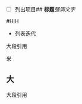 

- [  ] 列出项目## **标题***强调文字* 

#HIH

- 列表迭代

大段引用

米
## 大
大段引用

<!--stackedit_data:
eyJoaXN0b3J5IjpbLTU1NjA3ODczNV19
-->